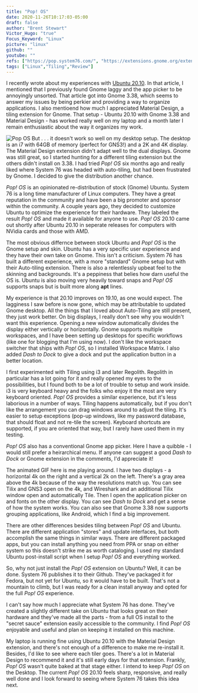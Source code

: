 ```yaml
---
title: "Pop! OS"
date: 2020-11-26T10:17:03-05:00
draft: false
author: "Brent Stewart"
Victor_Hugo: "true"
Focus_Keyword: "Linux"
picture: "linux"
github: ""
youtube: ""
refs: ["https://pop.system76.com/", "https://extensions.gnome.org/extension/1485/workspace-matrix/", "https://extensions.gnome.org/extension/307/dash-to-dock/"]
tags: ["Linux","Tiling","Review"]
---
```

I recently wrote about my experiences with [Ubuntu 20.10](/201024_ubuntu2010/).  In that article, I mentioned that I previously found Gnome laggy and the app picker to be annoyingly unsorted.  That article got into Gnome 3.38, which seems to answer my issues by being perkier and providing a way to organize applications.  I also mentioend how much I appreciated Material Design, a tiling extension for Gnome.  That setup - Ubuntu 20.10 with Gnome 3.38 and Material Design - has worked really well on my laptop and a month later I remain enthusiastic about the way it organizes my work.

![Pop OS](https://pop.system76.com/_nuxt/img/623f266-700.png#floatright) 
But . . . it doesn't work so well on my desktop setup.  The desktop is an i7 with 64GB of memory (perfect for GNS3!) and a 2K and 4K display.  The Material Design extension didn't adapt well to the dual displays.  Gnome was still great, so I started hunting for a different tiling extension but the others didn't install on 3.38.  I had tried _Pop! OS_ six months ago and really liked where System 76 was headed with auto-tiling, but had been frustrated by Gnome.  I decided to give the distribution another chance.

_Pop! OS_ is an opinionated re-distribution of stock (Gnome) Ubuntu.  System 76 is a long time manufacturer of Linux computers.  They have a great reputation in the community and have been a big promoter and sponsor within the community.  A couple years ago, they decided to customize Ubuntu to optimize the experience for their hardware.  They labeled the result _Pop! OS_ and made it available for anyone to use.  _Pop! OS_ 20.10 came out shortly after Ubuntu 20.10 in seperate releases for computers with NVidia cards and those with AMD.

The most obvious differnce between stock Ubuntu and _Pop! OS_ is the Gnome setup and skin.  Ubuntu has a very specific user experience and they have their own take on Gnome.  This isn't a criticism.  System 76 has built a different experience, with a more "standard" Gnome setup but with their Auto-tiling extension.  There is also a relentlessly upbeat feel to the skinning and backgrounds.  It's a peppiness that belies how darn useful the OS is.  Ubuntu is also moving very heavily toward snaps and _Pop! OS_ supports snaps but is built more along __apt__ lines.

My experience is that 20.10 improves on 19.10, as one would expect.  The lagginess I saw before is now gone, which may be attributable to updated Gnome desktop.  All the things that I loved about Auto-Tiling are still present, they just work better.  On big displays, I really don't see why you wouldn't want this experience.  Opening a new window automatically divides the display either vertically or horizontally.  Gnome supports multiple workspaces, and I have been setting up desktops for specific workflows (like one for blogging that I'm using now).  I don't like the workspace switcher that ships with _Pop! OS_, so I installed Workspace Matrix.  I also added _Dash to Dock_ to give a dock and put the application button in a better location.

I first experimented with Tiling using i3 and later Regolith.  Regolith in particular has a lot going for it and really opened my eyes to the possibilities, but I found both to be a lot of trouble to setup and work inside.  i3 is very keyboard heavy and the folks who enjoy it the most are very keyboard oriented.  _Pop! OS_ provides a similar experience, but it's less laborious in a number of ways.  Tiling happens automatically, but if you don't like the arrangement you can drag windows around to adjust the tiling.  It's easier to setup exceptions (pop-up windows, like my password database, that should float and not re-tile the screen).  Keyboard shortcuts are supported, if you are oriented that way, but I rarely have used them in my testing.

_Pop! OS_ also has a conventional Gnome app picker.  Here I have a quibble - I would still prefer a heirarchical menu.  If anyone can suggest a good _Dash to Dock_ or Gnome extension in the comments, I'd appreciate it!   

The animated GIF here is me playing around.  I have two displays - a horizontal 4k on the right and a vertical 2k on the left.  There's a gray area above the 4k because of the way the resolutions match up.  You can see Tilix and GNS3 open on the 4k, and Wireshark and an additional Tilix window open and automatically Tile.  Then I open the application picker on and fonts on the other display.  You can see _Dash to Dock_ and get a sense of how the system works.  You can also see that Gnome 3.38 now supports grouping applications, like Android, which I find a big improvement.

There are other differences besides tiling between _Pop! OS_ and Ubuntu.  There are different application "stores" and update interfaces, but both accomplish the same things in similar ways.  There are different packaged apps, but you can install anything you need from PPA or snap on either system so this doesn't strike me as worth cataloging.  I used my standard Ubuntu post-install script when I setup _Pop! OS_ and everything worked.

So, why not just install the _Pop! OS_ extension on Ubuntu?  Well, it can be done.  System 76 publishes it to their Github.  They've packaged it for Fedora, but not yet for Ubuntu, so it would have to be built.  That's not a mountain to climb, but I was ready for a clean install anyway and opted for the full _Pop! OS_ experience.

I can't say how much I appreciate what System 76 has done.  They've created a slightly different take on Ubuntu that looks great on their hardware and they've made all the parts - from a full OS install to the "secret sauce" extension easily accessible to the community.  I find _Pop! OS_ enjoyable and useful and plan on keeping it installed on this machine.

My laptop is running fine using Ubuntu 20.10 with the Material Design extension, and there's not enough of a difference to make me re-install it.   Besides, I'd like to see where each tiler goes.  There's a lot in Material Design to recommend it and it's still early days for that extension.  Frankly, _Pop! OS_ wasn't quite baked at that stage either.  I intend to keep _Pop! OS_ on the Desktop. The current _Pop! OS_ 20.10 feels sharp, responsive, and really well done and I look forward to seeing where System 76 takes this idea next.